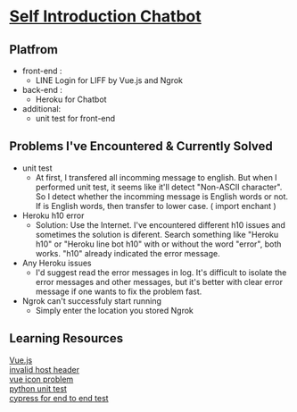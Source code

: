 # [Self Introduction Chatbot](https://github.com/iitsmel/bot)


## Platfrom
- front-end : 
  - LINE Login for LIFF by Vue.js and Ngrok
- back-end : 
  - Heroku for Chatbot
- additional:
  - unit test for front-end 

## Problems I've Encountered & Currently Solved
- unit test
  - At first, I transfered all incomming message to english. But when I performed unit test, it seems like it'll detect "Non-ASCII character". So I detect whether the incomming message is English words or not. If is English words, then transfer to lower case. ( import enchant )
- Heroku h10 error
  - Solution: Use the Internet. I've encountered different h10 issues and sometimes the solution is diferent. Search something like "Heroku h10" or "Heroku line bot h10" with or without the word "error", both works. "h10" already indicated the error message.
- Any Heroku issues 
  - I'd suggest read the error messages in log. It's difficult to  isolate the error messages and other messages, but it's better with clear error message if one wants to fix the problem fast. 
- Ngrok can't successfuly start running
  - Simply enter the location you stored Ngrok

## Learning Resources 
[Vue.js](https://v3.vuejs.org/guide/mobile.html#introduction)
<br>
[invalid host header](https://stackoverflow.com/questions/45425721/invalid-host-header-when-ngrok-tries-to-connect-to-react-dev-server)
<br>
[vue icon problem](https://www.xspdf.com/resolution/50778850.html)
<br>
[python unit test](https://queirozf.com/entries/python-unittest-examples-mocking-and-patching)
<br>
[cypress for end to end test](https://docs.cypress.io/guides/getting-started/installing-cypress.html#Adding-npm-scripts)
